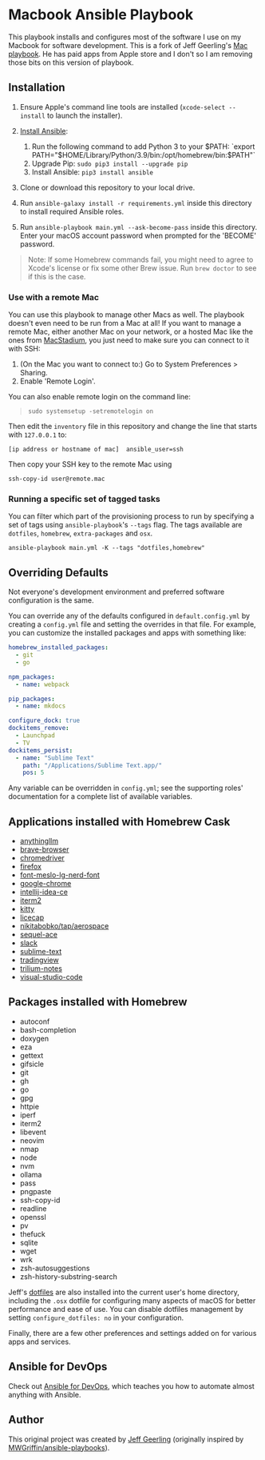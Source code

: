 # Macbook Ansible Playbook
This playbook installs and configures most of the software I use on my Macbook for software development. This is a fork of Jeff Geerling's [Mac playbook](https://github.com/geerlingguy/mac-dev-playbook). He has paid apps from Apple store and I don't so I am removing those bits on this version of playbook.

## Installation

  1. Ensure Apple's command line tools are installed (`xcode-select --install` to launch the installer).
  2. [Install Ansible](https://docs.ansible.com/ansible/latest/installation_guide/index.html):

     1. Run the following command to add Python 3 to your $PATH: `export PATH="$HOME/Library/Python/3.9/bin:/opt/homebrew/bin:$PATH"`
     2. Upgrade Pip: `sudo pip3 install --upgrade pip`
     3. Install Ansible: `pip3 install ansible`

  3. Clone or download this repository to your local drive.
  4. Run `ansible-galaxy install -r requirements.yml` inside this directory to install required Ansible roles.
  5. Run `ansible-playbook main.yml --ask-become-pass` inside this directory. Enter your macOS account password when prompted for the 'BECOME' password.

> Note: If some Homebrew commands fail, you might need to agree to Xcode's license or fix some other Brew issue. Run `brew doctor` to see if this is the case.

### Use with a remote Mac

You can use this playbook to manage other Macs as well. The playbook doesn't even need to be run from a Mac at all! If you want to manage a remote Mac, either another Mac on your network, or a hosted Mac like the ones from [MacStadium](https://www.macstadium.com), you just need to make sure you can connect to it with SSH:

  1. (On the Mac you want to connect to:) Go to System Preferences > Sharing.
  2. Enable 'Remote Login'.

You can also enable remote login on the command line:

>     sudo systemsetup -setremotelogin on

Then edit the `inventory` file in this repository and change the line that starts with `127.0.0.1` to:

```
[ip address or hostname of mac]  ansible_user=ssh
```

Then copy your SSH key to the remote Mac using 
```
ssh-copy-id user@remote.mac
```

### Running a specific set of tagged tasks

You can filter which part of the provisioning process to run by specifying a set of tags using `ansible-playbook`'s `--tags` flag. The tags available are `dotfiles`, `homebrew`, `extra-packages` and `osx`.

    ansible-playbook main.yml -K --tags "dotfiles,homebrew"

## Overriding Defaults

Not everyone's development environment and preferred software configuration is the same.

You can override any of the defaults configured in `default.config.yml` by creating a `config.yml` file and setting the overrides in that file. For example, you can customize the installed packages and apps with something like:

```yaml
homebrew_installed_packages:
  - git
  - go

npm_packages:
  - name: webpack

pip_packages:
  - name: mkdocs

configure_dock: true
dockitems_remove:
  - Launchpad
  - TV
dockitems_persist:
  - name: "Sublime Text"
    path: "/Applications/Sublime Text.app/"
    pos: 5
```

Any variable can be overridden in `config.yml`; see the supporting roles' documentation for a complete list of available variables.

## Applications installed with Homebrew Cask

  - [anythingllm](https://anythingllm.com/)
  - [brave-browser](https://brave.com/)
  - [chromedriver](https://sites.google.com/chromium.org/driver/)
  - [firefox](https://www.mozilla.org/en-US/firefox/new/)
  - [font-meslo-lg-nerd-font](https://github.com/ryanoasis/nerd-fonts)
  - [google-chrome](https://www.google.com/chrome/)
  - [intellij-idea-ce](https://www.jetbrains.com/idea/)
  - [iterm2](https://iterm2.com/)
  - [kitty](https://github.com/kovidgoyal/kitty)
  - [licecap](http://www.cockos.com/licecap/)
  - [nikitabobko/tap/aerospace](https://github.com/nikitabobko/AeroSpace)
  - [sequel-ace](https://github.com/Sequel-Ace/Sequel-Ace)
  - [slack](https://slack.com/)
  - [sublime-text](https://www.sublimetext.com/)
  - [tradingview](https://www.tradingview.com/desktop/)
  - [trilium-notes](https://github.com/zadam/trilium)
  - [visual-studio-code](https://code.visualstudio.com/)

## Packages installed with Homebrew

  - autoconf
  - bash-completion
  - doxygen
  - eza
  - gettext
  - gifsicle
  - git
  - gh
  - go
  - gpg
  - httpie
  - iperf
  - iterm2
  - libevent
  - neovim
  - nmap
  - node
  - nvm
  - ollama
  - pass
  - pngpaste
  - ssh-copy-id
  - readline
  - openssl
  - pv
  - thefuck
  - sqlite
  - wget
  - wrk
  - zsh-autosuggestions
  - zsh-history-substring-search

Jeff's [dotfiles](https://github.com/geerlingguy/dotfiles) are also installed into the current user's home directory, including the `.osx` dotfile for configuring many aspects of macOS for better performance and ease of use. You can disable dotfiles management by setting `configure_dotfiles: no` in your configuration.

Finally, there are a few other preferences and settings added on for various apps and services.

## Ansible for DevOps

Check out [Ansible for DevOps](https://www.ansiblefordevops.com/), which teaches you how to automate almost anything with Ansible.

## Author

This original project was created by [Jeff Geerling](https://www.jeffgeerling.com/) (originally inspired by [MWGriffin/ansible-playbooks](https://github.com/MWGriffin/ansible-playbooks)).

[badge-gh-actions]: https://github.com/geerlingguy/mac-dev-playbook/actions/workflows/ci.yml/badge.svg
[link-gh-actions]: https://github.com/geerlingguy/mac-dev-playbook/actions/workflows/ci.yml
